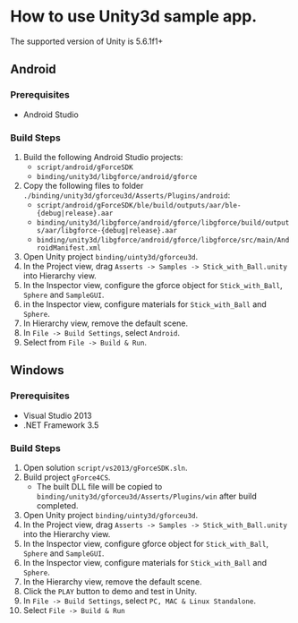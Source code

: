 # How to use Unity3d sample app.

The supported version of Unity is 5.6.1f1+

## Android

### Prerequisites
* Android Studio

### Build Steps

1. Build the following Android Studio projects:
	+ `script/android/gForceSDK`
	+ `binding/unity3d/libgforce/android/gforce`
2. Copy the following files to folder `./binding/unity3d/gforceu3d/Asserts/Plugins/android`:   
	+ `script/android/gForceSDK/ble/build/outputs/aar/ble-{debug|release}.aar`
	+ `binding/unity3d/libgforce/android/gforce/libgforce/build/outputs/aar/libgforce-{debug|release}.aar`
	+ `binding/unity3d/libgforce/android/gforce/libgforce/src/main/AndroidManifest.xml`
3. Open Unity project `binding/uinty3d/gforceu3d`.
4. In the Project view, drag `Asserts -> Samples -> Stick_with_Ball.unity`
   into Hierarchy view.
5. In the Inspector view, configure the gforce object for `Stick_with_Ball`,
   `Sphere` and `SampleGUI`.
6. in the Inspector view, configure materials for `Stick_with_Ball` and `Sphere`.
7. In Hierarchy view, remove the default scene.
8. In `File -> Build Settings`, select `Android`.
4. Select from `File -> Build & Run`.

## Windows

### Prerequisites
* Visual Studio 2013
* .NET Framework 3.5

### Build Steps
1. Open solution `script/vs2013/gForceSDK.sln`.
2. Build project `gForce4CS`.
	+ The built DLL file will be copied to
	  `binding/unity3d/gforceu3d/Asserts/Plugins/win` after build completed.
3. Open Unity project `binding/uinty3d/gforceu3d`.
4. In the Project view, drag `Asserts -> Samples -> Stick_with_Ball.unity`
   into the Hierarchy view.
5. In the Inspector view, configure gforce object for `Stick_with_Ball`,
   `Sphere` and `SampleGUI`.
6. In the Inspector view, configure materials for `Stick_with_Ball` and `Sphere`.
7. In the Hierarchy view, remove the default scene.
8. Click the `PLAY` button to demo and test in Unity.
8. In `File -> Build Settings`, select `PC, MAC & Linux Standalone`.
4. Select `File -> Build & Run`
